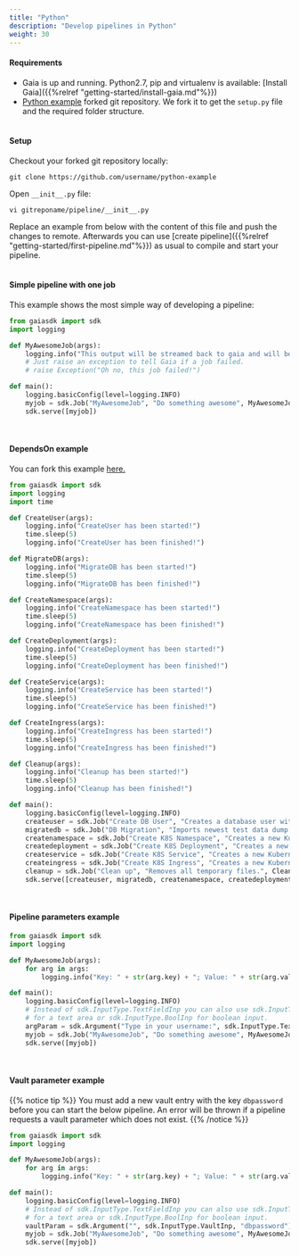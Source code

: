 ```yaml
---
title: "Python"
description: "Develop pipelines in Python"
weight: 30
---
```


#### Requirements

* Gaia is up and running. Python2.7, pip and virtualenv is available: [Install Gaia]({{%relref "getting-started/install-gaia.md"%}})
* <a href="https://github.com/gaia-pipeline/python-example" target="_blank">Python example</a> forked git repository. We fork it to get the `setup.py` file and the required folder structure.
<br/><br/>


#### Setup

Checkout your forked git repository locally:

```
git clone https://github.com/username/python-example
```

Open `__init__.py` file:

```
vi gitreponame/pipeline/__init__.py
```

Replace an example from below with the content of this file and push the changes to remote. Afterwards you can use [create pipeline]({{%relref "getting-started/first-pipeline.md"%}}) as usual to compile and start your pipeline.
<br/><br/>


#### Simple pipeline with one job

This example shows the most simple way of developing a pipeline:

```python
from gaiasdk import sdk
import logging

def MyAwesomeJob(args):
    logging.info("This output will be streamed back to gaia and will be displayed in the pipeline logs.")
    # Just raise an exception to tell Gaia if a job failed.
    # raise Exception("Oh no, this job failed!")

def main():
    logging.basicConfig(level=logging.INFO)
    myjob = sdk.Job("MyAwesomeJob", "Do something awesome", MyAwesomeJob)
    sdk.serve([myjob])
```
<br/>


#### DependsOn example

You can fork this example <a href="https://github.com/gaia-pipeline/python-example" target="_blank">here.</a>

```python
from gaiasdk import sdk
import logging
import time

def CreateUser(args):
    logging.info("CreateUser has been started!")
    time.sleep(5)
    logging.info("CreateUser has been finished!")

def MigrateDB(args):
    logging.info("MigrateDB has been started!")
    time.sleep(5)
    logging.info("MigrateDB has been finished!")

def CreateNamespace(args):
    logging.info("CreateNamespace has been started!")
    time.sleep(5)
    logging.info("CreateNamespace has been finished!")

def CreateDeployment(args):
    logging.info("CreateDeployment has been started!")
    time.sleep(5)
    logging.info("CreateDeployment has been finished!")

def CreateService(args):
    logging.info("CreateService has been started!")
    time.sleep(5)
    logging.info("CreateService has been finished!")

def CreateIngress(args):
    logging.info("CreateIngress has been started!")
    time.sleep(5)
    logging.info("CreateIngress has been finished!")

def Cleanup(args):
    logging.info("Cleanup has been started!")
    time.sleep(5)
    logging.info("Cleanup has been finished!")

def main():
    logging.basicConfig(level=logging.INFO)
    createuser = sdk.Job("Create DB User", "Creates a database user with least privileged permissions.", CreateUser)
    migratedb = sdk.Job("DB Migration", "Imports newest test data dump and migrates to newest version.", MigrateDB, ["Create DB User"])
    createnamespace = sdk.Job("Create K8S Namespace", "Creates a new Kubernetes namespace for the new test environment.", CreateNamespace, ["DB Migration"])
    createdeployment = sdk.Job("Create K8S Deployment", "Creates a new Kubernetes deployment for the new test environment.", CreateDeployment, ["Create K8S Namespace"])
    createservice = sdk.Job("Create K8S Service", "Creates a new Kubernetes service for the new test environment.", CreateService, ["Create K8S Namespace"])
    createingress = sdk.Job("Create K8S Ingress", "Creates a new Kubernetes ingress for the new test environment.", CreateIngress, ["Create K8S Namespace"])
    cleanup = sdk.Job("Clean up", "Removes all temporary files.", Cleanup, ["Create K8S Deployment", "Create K8S Service", "Create K8S Ingress"])
    sdk.serve([createuser, migratedb, createnamespace, createdeployment, createservice, createingress, cleanup])

```
<br/>


#### Pipeline parameters example

```python
from gaiasdk import sdk
import logging

def MyAwesomeJob(args):
    for arg in args:
        logging.info("Key: " + str(arg.key) + "; Value: " + str(arg.value))

def main():
    logging.basicConfig(level=logging.INFO)
    # Instead of sdk.InputType.TextFieldInp you can also use sdk.InputType.TextAreaInp
    # for a text area or sdk.InputType.BoolInp for boolean input.
    argParam = sdk.Argument("Type in your username:", sdk.InputType.TextFieldInp, "username")
    myjob = sdk.Job("MyAwesomeJob", "Do something awesome", MyAwesomeJob, None, [argParam])
    sdk.serve([myjob])
```
<br/>


#### Vault parameter example

{{% notice tip %}}
You must add a new vault entry with the key `dbpassword` before you can start the below pipeline. An error will be thrown if a pipeline requests a vault parameter which does not exist.
{{% /notice %}}

```python
from gaiasdk import sdk
import logging

def MyAwesomeJob(args):
    for arg in args:
        logging.info("Key: " + str(arg.key) + "; Value: " + str(arg.value))

def main():
    logging.basicConfig(level=logging.INFO)
    # Instead of sdk.InputType.TextFieldInp you can also use sdk.InputType.TextAreaInp
    # for a text area or sdk.InputType.BoolInp for boolean input.
    vaultParam = sdk.Argument("", sdk.InputType.VaultInp, "dbpassword")
    myjob = sdk.Job("MyAwesomeJob", "Do something awesome", MyAwesomeJob, None, [vaultParam])
    sdk.serve([myjob])
```

